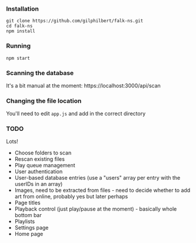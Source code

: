 
### Installation
```
git clone https://github.com/gilphilbert/falk-ns.git
cd falk-ns
npm install
```

### Running
```
npm start
```

### Scanning the database
It's a bit manual at the moment:
https://localhost:3000/api/scan

### Changing the file location
You'll need to edit `app.js` and add in the correct directory

### TODO
Lots!
* Choose folders to scan
* Rescan existing files
* Play queue management
* User authentication
* User-based database entries (use a "users" array per entry with the userIDs in an array)
* Images, need to be extracted from files - need to decide whether to add art from online, probably yes but later perhaps
* Page titles
* Playback control (just play/pause at the moment) - basically whole bottom bar
* Playlists
* Settings page
* Home page

